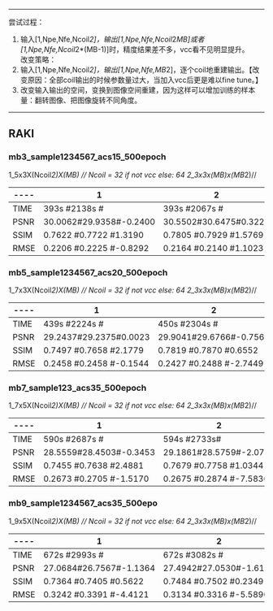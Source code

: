 ----
尝试过程：  
1. 输入[1,Npe,Nfe,Ncoil*2]，输出[1,Npe,Nfe,Ncoil*2*MB]或者[1,Npe,Nfe,Ncoil*2*(MB-1)]时，精度结果差不多，vcc看不见明显提升。  
改变策略：  
1. 输入[1,Npe,Nfe,Ncoil*2]，输出[1,Npe,Nfe,MB*2]，逐个coil地重建输出。【改变原因：全部coil输出的时候参数量过大，当加入vcc后更是难以fine tune。】
2. 改变输入输出的空间，变换到图像空间重建，因为这样可以增加训练的样本量：翻转图像、把图像旋转不同角度。
--------------------------------------------------------------------------------------------------------------------------------------------------------------

## RAKI   

### mb3_sample1234567_acs15_500epoch
1_5x3X(Ncoil*2)X(MB) // Ncoil = 32 if not vcc else: 64
2_3x3x(MB)x(MB*2)// 

----|1						| 2						| 3					 	| 4						| 5						| 6				
----|----------				|----------				|--------				|-------				|---------				|---------
TIME|393s	#2138s	#		|393s	#2067s	#		|403s	#1994s	#		|380s	#1964s	#		|382s	#1958s	#		|386s	#1954s	#
PSNR|30.0062#29.9358#-0.2400|30.5502#30.6475#0.3227	|30.8818#30.8678#-0.0396|31.0410#31.0791#0.1259	|30.9431#31.1002#0.5098	|31.9332#31.7133#-0.6284
SSIM|0.7622	#0.7722	#1.3190	|0.7805	#0.7929	#1.5769	|0.8010	#0.8104	#1.1794	|0.7870	#0.8045	#2.2449	|0.7929	#0.8082	#1.9341	|0.8064	#0.8270	#2.5785
RMSE|0.2206	#0.2225	#-0.8292|0.2164	#0.2140	#1.1023	|0.2216	#0.2218	#-0.1901|0.2085	#0.2075	#0.4235	|0.2044	#0.2007	#1.7914	|0.2040	#0.2076	#-2.6709


### mb5_sample1234567_acs20_500epoch
1_7x3X(Ncoil*2)X(MB) // Ncoil = 32 if not vcc else: 64
2_3x3x(MB)x(MB*2)// 

----|1						| 2						| 3						| 4						| 5						| 6						| 7
----|---------				|----------				|--------				|-------				|---------				|---------				|-----------
TIME|439s	#2224s	#		|450s	#2304s	#		|458s	#2282s	#		|441s	#2313s	#		|470s	#2250s	#		|459s	#2254	#		|472s	#2257s	#	
PSNR|29.2437#29.2375#0.0023	|29.9041#29.6766#-0.7565|29.9824#29.9551#-0.0846|30.3769#30.0930#-0.9394|30.3559#30.1609#-0.6225|30.8928#30.6123#-0.8736|30.8133#30.5213#-0.9290
SSIM|0.7497	#0.7658	#2.1779	|0.7819	#0.7870	#0.6552	|0.7747	#0.7846	#1.3183	|0.7936	#0.8047	#1.4235	|0.7815	#0.7966	#1.9706	|0.7929	#0.8054	#1.5968	|0.7849	#0.8005	#2.0362
RMSE|0.2458	#0.2458	#-0.1544|0.2427	#0.2488	#-2.7449|0.2301	#0.2307	#-0.3548|0.2341	#0.2422	#-3.4267|0.2200	#0.2244	#-2.3015|0.2218	#0.2282	#-3.4192|0.2117	#0.2183	#-3.5492



### mb7_sample123_acs35_500epoch
1_7x5X(Ncoil*2)X(MB) // Ncoil = 32 if not vcc else: 64
2_3x3x(MB)x(MB*2)// 

----|1						| 2						| 3	
----|----------				|----------				|--------	
TIME|590s	#2687s	#		|594s	#2733s#			|581s	#2731s	#
PSNR|28.5559#28.4503#-0.3453|29.1861#28.5759#-2.0738|29.0383#28.8289#-0.6799
SSIM|0.7455 #0.7638	#2.4881	|0.7679	#0.7758	#1.0344	|0.7587	#0.7714	#1.7069
RMSE|0.2673 #0.2705	#-1.5170|0.2675	#0.2874	#-7.5836|0.2587	#0.2643	#-2.7676



### mb9_sample1234567_acs35_500epo
1_9x5X(Ncoil*2)X(MB) // Ncoil = 32 if not vcc else: 64
2_3x3x(MB)x(MB*2)// 

----|1						| 2						| 3						| 4						| 5						| 6						| 7
----|----------				|--------				|--------				| --------				| --------				| --------				| -----------------
TIME|672s	#2993s	#		|672s	#3082s	#		|686s	#3062s	#		|687s	#3040s			|683s	#3056s	#		|664s	#3006s	#		|701s	#3102s	#
PSNR|27.0684#26.7567#-1.1364|27.4942#27.0530#-1.6162|27.6035#26.8577#-2.7073|28.0009#27.3422#-2.3488|28.3869#29.8307#-1.9544|28.3624#27.8431#-1.7994|28.4337#27.7788#-2.2810
SSIM|0.7364	#0.7405 #0.5622	|0.7484	#0.7502	#0.2349	|0.7529	#0.7546	#0.2428	|0.7575	#0.7599	#0.3348	|0.7631	#0.7630	#0.0141	|0.7649	#0.7668	#0.2600	|0.7669	#0.7680	#0.1578
RMSE|0.3242	#0.3391 #-4.4121|0.3134	#0.3316	#-5.5890|0.3071	#0.3364	#-9.4090|0.2970	#0.3224	#-8,8129|0.2824	#0.3020	#-6.9584|0.2867	#0.3042	#-6.5136|0.2842	#0.3067	#-8.5867


